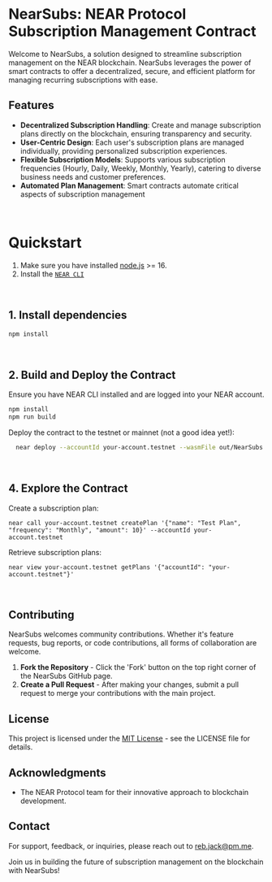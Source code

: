 # NearSubs: NEAR Protocol Subscription Management Contract

Welcome to NearSubs, a solution designed to streamline subscription management on the NEAR blockchain. NearSubs leverages the power of smart contracts to offer a decentralized, secure, and efficient platform for managing recurring subscriptions with ease.



## Features

- **Decentralized Subscription Handling**: Create and manage subscription plans directly on the blockchain, ensuring transparency and security.
- **User-Centric Design**: Each user's subscription plans are managed individually, providing personalized subscription experiences.
- **Flexible Subscription Models**: Supports various subscription frequencies (Hourly, Daily, Weekly, Monthly, Yearly), catering to diverse business needs and customer preferences.
- **Automated Plan Management**: Smart contracts automate critical aspects of subscription management

<br />

# Quickstart

1. Make sure you have installed [node.js](https://nodejs.org/en/download/package-manager/) >= 16.
2. Install the [`NEAR CLI`](https://github.com/near/near-cli#setup)

<br />

## 1. Install dependencies

  ```bash
  npm install
  ```

<br />


## 2. Build and Deploy the Contract

Ensure you have NEAR CLI installed and are logged into your NEAR account.

  ```bash
  npm install
  npm run build
  ```
Deploy the contract to the testnet or mainnet (not a good idea yet!):
```bash
  near deploy --accountId your-account.testnet --wasmFile out/NearSubs.wasm
  ```

<br />

## 4. Explore the Contract
Create a subscription plan:
  ```
  near call your-account.testnet createPlan '{"name": "Test Plan", "frequency": "Monthly", "amount": 10}' --accountId your-account.testnet
  ```
Retrieve subscription plans:
  ```
  near view your-account.testnet getPlans '{"accountId": "your-account.testnet"}'
  ```

<br />

## Contributing

NearSubs welcomes community contributions. Whether it's feature requests, bug reports, or code contributions, all forms of collaboration are welcome.

1. **Fork the Repository** - Click the 'Fork' button on the top right corner of the NearSubs GitHub page.
2. **Create a Pull Request** - After making your changes, submit a pull request to merge your contributions with the main project.

## License

This project is licensed under the [MIT License](LICENSE) - see the LICENSE file for details.

## Acknowledgments

- The NEAR Protocol team for their innovative approach to blockchain development.

## Contact

For support, feedback, or inquiries, please reach out to [reb.jack@pm.me](mailto:reb.jack@pm.me).

Join us in building the future of subscription management on the blockchain with NearSubs!
